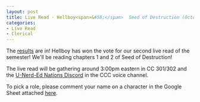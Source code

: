 ```yaml
---
layout: post
title: Live Read · Hellboy<span>&#58;</span>  Seed of Destruction (October 31, 2020)
categories:
- Live Read
- Clerical
---
```


The [results](https://docs.google.com/forms/d/e/1FAIpQLSfLFNEWGv4u-jqnljnrfhGEC4295UmpCoXZqNCyBOXl4_u9GQ/viewanalytics) are in!  Hellboy has won the vote for our second live read of the semester!  We'll be reading chapters 1 and 2 of Seed of Destruction!

The live read will be gathering around 3:00pm eastern in CC 301/302 and the [U-Nerd-Ed Nations Discord](https://discord.gg/JqfTQ7w) in the CCC voice channel.

To pick a role, please comment your name on a character in the Google Sheet attached [here](https://docs.google.com/spreadsheets/d/1DcYA7bYf89jPYhAtTYldTa7wQIRToPwFlE4fGZbhiaA/edit?usp=sharing).
